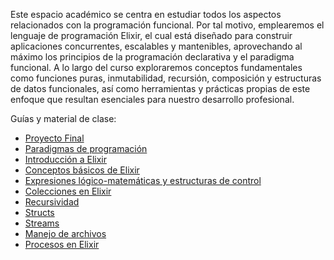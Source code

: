 Este espacio académico se centra en estudiar todos los aspectos relacionados con la programación funcional. Por tal motivo, emplearemos el lenguaje de programación Elixir, el cual está diseñado para construir aplicaciones concurrentes, escalables y mantenibles, aprovechando al máximo los principios de la programación declarativa y el paradigma funcional. A lo largo del curso exploraremos conceptos fundamentales como funciones puras, inmutabilidad, recursión, composición y estructuras de datos funcionales, así como herramientas y prácticas propias de este enfoque que resultan esenciales para nuestro desarrollo profesional.

Guías y material de clase:

- [Proyecto Final](0.proyecto-final.md)
- [Paradigmas de programación](1.paradigmas-programacion.md)
- [Introducción a Elixir](2.introduccion-elixir.md)
- [Conceptos básicos de Elixir](3.conceptos-basicos-elixir.md)
- [Expresiones lógico-matemáticas y estructuras de control](4.expresiones-logico-matematicas.md)
- [Colecciones en Elixir](5.colecciones.md)
- [Recursividad](6.recursividad.md)
- [Structs](7.structs.md)
- [Streams](8.streams.md)
- [Manejo de archivos](9.archivos.md)
- [Procesos en Elixir](10.procesos.md)